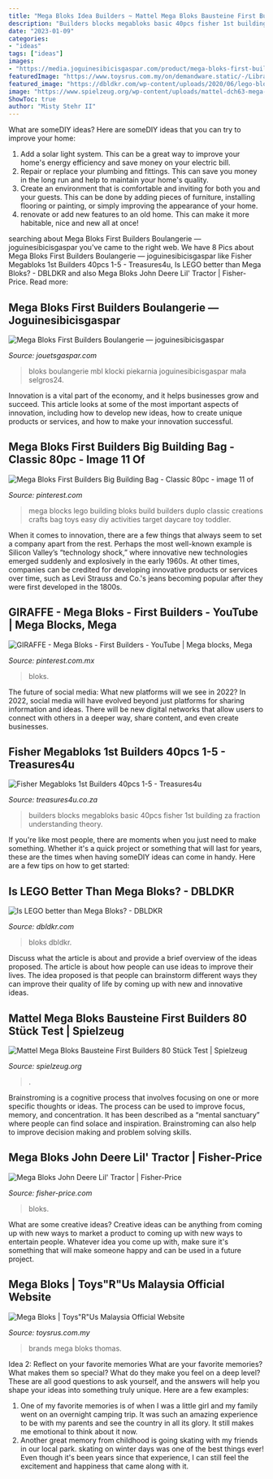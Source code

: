 ```yaml
---
title: "Mega Bloks Idea Builders ~ Mattel Mega Bloks Bausteine First Builders 80 Stück Test"
description: "Builders blocks megabloks basic 40pcs fisher 1st building za fraction understanding theory"
date: "2023-01-09"
categories:
- "ideas"
tags: ["ideas"]
images:
- "https://media.joguinesibicisgaspar.com/product/mega-bloks-first-builders-juego-de-construccion-800x800.jpeg"
featuredImage: "https://www.toysrus.com.my/on/demandware.static/-/Library-Sites-shared_library/default/dw992dfa25/Toys&quot;R&quot;Us/Brands/Feature Shops/Mega Bloks 2020/Tiles/Mega-Bloks-Thomas-%26-Friends-tile-344x532x.png"
featured_image: "https://dbldkr.com/wp-content/uploads/2020/06/lego-blocks-2458575_1920-1-1.jpg"
image: "https://www.spielzeug.org/wp-content/uploads/mattel-dch63-mega-bloks-4771-859x1024.jpg"
ShowToc: true
author: "Misty Stehr II"
---
```



What are someDIY ideas?
Here are someDIY ideas that you can try to improve your home:
1. Add a solar light system. This can be a great way to improve your home's energy efficiency and save money on your electric bill.
2. Repair or replace your plumbing and fittings. This can save you money in the long run and help to maintain your home's quality.
3. Create an environment that is comfortable and inviting for both you and your guests. This can be done by adding pieces of furniture, installing flooring or painting, or simply improving the appearance of your home.
4. renovate or add new features to an old home. This can make it more habitable, nice and new all at once!

	

		
searching about Mega Bloks First Builders Boulangerie — joguinesibicisgaspar you've came to the right web. We have 8 Pics about Mega Bloks First Builders Boulangerie — joguinesibicisgaspar like Fisher Megabloks 1st Builders 40pcs 1-5 - Treasures4u, Is LEGO better than Mega Bloks? - DBLDKR and also Mega Bloks John Deere Lil&#039; Tractor | Fisher-Price. Read more:
		
    
## Mega Bloks First Builders Boulangerie — Joguinesibicisgaspar

<img loading=lazy src="https://media.joguinesibicisgaspar.com/product/mega-bloks-first-builders-juego-de-construccion-800x800.jpeg" onerror="this.onerror=null;this.src='https://tse4.mm.bing.net/th?id=OIP.WQ46EVn4yy9xzof9kl5sHQHaJg&amp;pid=15.1';" alt="Mega Bloks First Builders Boulangerie — joguinesibicisgaspar">

_Source: jouetsgaspar.com_

>bloks boulangerie mbl klocki piekarnia joguinesibicisgaspar mała selgros24. 

	

Innovation is a vital part of the economy, and it helps businesses grow and succeed. This article looks at some of the most important aspects of innovation, including how to develop new ideas, how to create unique products or services, and how to make your innovation successful.

    
## Mega Bloks First Builders Big Building Bag - Classic 80pc - Image 11 Of

<img loading=lazy src="https://i.pinimg.com/originals/38/35/77/3835770af12a540addd5515779d97932.jpg" onerror="this.onerror=null;this.src='https://tse3.mm.bing.net/th?id=OIP.k05RWWaCVx3GDYK5Vn-4rAHaHa&amp;pid=15.1';" alt="Mega Bloks First Builders Big Building Bag - Classic 80pc - image 11 of">

_Source: pinterest.com_

>mega blocks lego building bloks build builders duplo classic creations crafts bag toys easy diy activities target daycare toy toddler. 

	

When it comes to innovation, there are a few things that always seem to set a company apart from the rest. Perhaps the most well-known example is Silicon Valley’s “technology shock,” where innovative new technologies emerged suddenly and explosively in the early 1960s. At other times, companies can be credited for developing innovative products or services over time, such as Levi Strauss and Co.'s jeans becoming popular after they were first developed in the 1800s.

    
## GIRAFFE - Mega Bloks - First Builders - YouTube | Mega Blocks, Mega

<img loading=lazy src="https://i.pinimg.com/originals/cf/23/43/cf2343880279f33cbc5ebcb07e3f8e7b.jpg" onerror="this.onerror=null;this.src='https://tse3.mm.bing.net/th?id=OIP.tfpYbDm4oUCD0ZEA8U9fUwHaEK&amp;pid=15.1';" alt="GIRAFFE - Mega Bloks - First Builders - YouTube | Mega blocks, Mega">

_Source: pinterest.com.mx_

>bloks. 

	

The future of social media: What new platforms will we see in 2022?
In 2022, social media will have evolved beyond just platforms for sharing information and ideas. There will be new digital networks that allow users to connect with others in a deeper way, share content, and even create businesses.

    
## Fisher Megabloks 1st Builders 40pcs 1-5 - Treasures4u

<img loading=lazy src="https://www.treasures4u.co.za/wp-content/uploads/2017/07/79608174.jpeg" onerror="this.onerror=null;this.src='https://tse4.mm.bing.net/th?id=OIP.6Et3HpY_2uSHrM1aZyRh0gHaFN&amp;pid=15.1';" alt="Fisher Megabloks 1st Builders 40pcs 1-5 - Treasures4u">

_Source: treasures4u.co.za_

>builders blocks megabloks basic 40pcs fisher 1st building za fraction understanding theory. 

	

If you're like most people, there are moments when you just need to make something. Whether it's a quick project or something that will last for years, these are the times when having someDIY ideas can come in handy. Here are a few tips on how to get started:

    
## Is LEGO Better Than Mega Bloks? - DBLDKR

<img loading=lazy src="https://dbldkr.com/wp-content/uploads/2020/06/lego-blocks-2458575_1920-1-1.jpg" onerror="this.onerror=null;this.src='https://tse2.mm.bing.net/th?id=OIP.6eSgRK_c1saBzPQykfsqwAHaE8&amp;pid=15.1';" alt="Is LEGO better than Mega Bloks? - DBLDKR">

_Source: dbldkr.com_

>bloks dbldkr. 

	

Discuss what the article is about and provide a brief overview of the ideas proposed.
The article is about how people can use ideas to improve their lives. The idea proposed is that people can brainstorm different ways they can improve their quality of life by coming up with new and innovative ideas.

    
## Mattel Mega Bloks Bausteine First Builders 80 Stück Test | Spielzeug

<img loading=lazy src="https://www.spielzeug.org/wp-content/uploads/mattel-dch63-mega-bloks-4771-859x1024.jpg" onerror="this.onerror=null;this.src='https://tse4.mm.bing.net/th?id=OIP.0KattLQnNClTyVJazR-3zAHaI1&amp;pid=15.1';" alt="Mattel Mega Bloks Bausteine First Builders 80 Stück Test | Spielzeug">

_Source: spielzeug.org_

>. 

	

Brainstroming is a cognitive process that involves focusing on one or more specific thoughts or ideas. The process can be used to improve focus, memory, and concentration. It has been described as a “mental sanctuary” where people can find solace and inspiration. Brainstroming can also help to improve decision making and problem solving skills.

    
## Mega Bloks John Deere Lil&#039; Tractor | Fisher-Price

<img loading=lazy src="https://images.mattel.com/scene7/CND89_UK_Viewer" onerror="this.onerror=null;this.src='https://tse3.mm.bing.net/th?id=OIP.fX04LThtcxu48uyrbkA83QHaEQ&amp;pid=15.1';" alt="Mega Bloks John Deere Lil&#039; Tractor | Fisher-Price">

_Source: fisher-price.com_

>bloks. 

	

What are some creative ideas?
Creative ideas can be anything from coming up with new ways to market a product to coming up with new ways to entertain people. Whatever idea you come up with, make sure it's something that will make someone happy and can be used in a future project.

    
## Mega Bloks | Toys&quot;R&quot;Us Malaysia Official Website

<img loading=lazy src="https://www.toysrus.com.my/on/demandware.static/-/Library-Sites-shared_library/default/dw992dfa25/Toys&quot;R&quot;Us/Brands/Feature Shops/Mega Bloks 2020/Tiles/Mega-Bloks-Thomas-%26-Friends-tile-344x532x.png" onerror="this.onerror=null;this.src='https://tse4.mm.bing.net/th?id=OIP.MiF1aCS9wH-mI7O7_oVdgQAAAA&amp;pid=15.1';" alt="Mega Bloks | Toys&quot;R&quot;Us Malaysia Official Website">

_Source: toysrus.com.my_

>brands mega bloks thomas. 

	

Idea 2: Reflect on your favorite memories
What are your favorite memories? What makes them so special? What do they make you feel on a deep level? These are all good questions to ask yourself, and the answers will help you shape your ideas into something truly unique. Here are a few examples: 
1. One of my favorite memories is of when I was a little girl and my family went on an overnight camping trip. It was such an amazing experience to be with my parents and see the country in all its glory. It still makes me emotional to think about it now. 
2. Another great memory from childhood is going skating with my friends in our local park. skating on winter days was one of the best things ever! Even though it's been years since that experience, I can still feel the excitement and happiness that came along with it. 

